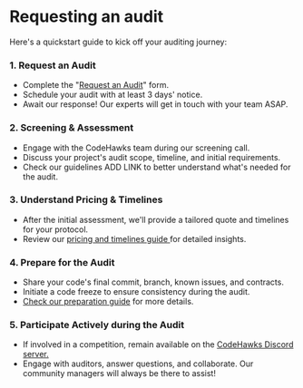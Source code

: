 # Requesting an audit

Here's a quickstart guide to kick off your auditing journey:

### 1. Request an Audit

* Complete the "[Request an Audit](https://cyfrin.typeform.com/to/G97TcPPk?typeform-source=www.codehawks.com)" form.
* Schedule your audit with at least 3 days' notice.
* Await our response! Our experts will get in touch with your team ASAP.

### 2. Screening & Assessment

* Engage with the CodeHawks team during our screening call.
* Discuss your project's audit scope, timeline, and initial requirements.
* Check our guidelines ADD LINK to better understand what's needed for the audit.

### 3. Understand Pricing & Timelines

* After the initial assessment, we'll provide a tailored quote and timelines for your protocol.
* Review our [pricing and timelines guide](https://chat.openai.com)[ ](audit-pricing-and-timelines.md)for detailed insights.

### 4. Prepare for the Audit

* Share your code's final commit, branch, known issues, and contracts.
* Initiate a code freeze to ensure consistency during the audit.
* [Check our preparation guide](preparing-for-an-audit.md) for more details.

### 5. Participate Actively during the Audit

* If involved in a competition, remain available on the [CodeHawks Discord server.](https://discord.gg/cyfrin)
* Engage with auditors, answer questions, and collaborate. Our community managers will always be there to assist!
